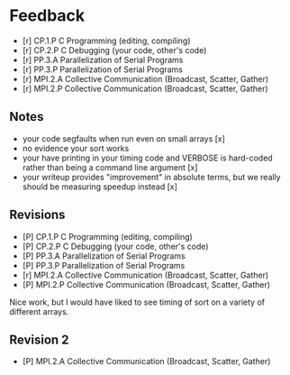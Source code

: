 # Feedback

- [r] CP.1.P	C Programming (editing, compiling)
- [r] CP.2.P	C Debugging (your code, other's code)
- [r] PP.3.A	Parallelization of Serial Programs
- [r] PP.3.P	Parallelization of Serial Programs
- [r] MPI.2.A	Collective Communication (Broadcast, Scatter, Gather)
- [r] MPI.2.P	Collective Communication (Broadcast, Scatter, Gather)

## Notes

* your code segfaults when run even on small arrays [x]
* no evidence your sort works
* your have printing in your timing code and VERBOSE is hard-coded rather than being a command line argument [x]
* your writeup provides "improvement" in absolute terms, but we really should be measuring speedup instead [x]


## Revisions

- [P] CP.1.P	C Programming (editing, compiling)
- [P] CP.2.P	C Debugging (your code, other's code)
- [P] PP.3.A	Parallelization of Serial Programs
- [P] PP.3.P	Parallelization of Serial Programs
- [r] MPI.2.A	Collective Communication (Broadcast, Scatter, Gather)
- [P] MPI.2.P	Collective Communication (Broadcast, Scatter, Gather)

Nice work, but I would have liked to see timing of sort on a variety of different arrays.

## Revision 2

- [P] MPI.2.A	Collective Communication (Broadcast, Scatter, Gather)


